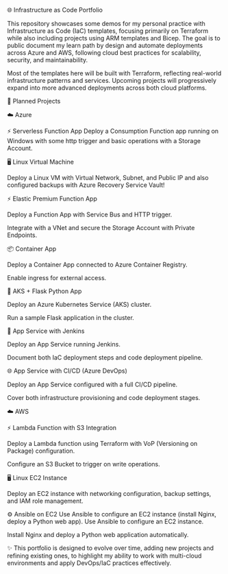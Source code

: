 🌐 Infrastructure as Code Portfolio

This repository showcases some demos for my personal practice with Infrastructure as Code (IaC) templates, focusing primarily on Terraform while also including projects using ARM templates and Bicep. The goal is to public document my learn path by design and automate deployments across Azure and AWS, following cloud best practices for scalability, security, and maintainability.

Most of the templates here will be built with Terraform, reflecting real-world infrastructure patterns and services. Upcoming projects will progressively expand into more advanced deployments across both cloud platforms.

📌 Planned Projects

☁️ Azure

⚡ Serverless Function App
Deploy a Consumption Function app running on Windows with some http trigger and basic operations with a Storage Account.

🖥️ Linux Virtual Machine

Deploy a Linux VM with Virtual Network, Subnet, and Public IP and also configured backups with Azure Recovery Service Vault!  

⚡ Elastic Premium Function App

Deploy a Function App with Service Bus and HTTP trigger.

Integrate with a VNet and secure the Storage Account with Private Endpoints.

📦 Container App

Deploy a Container App connected to Azure Container Registry.

Enable ingress for external access.

🐍 AKS + Flask Python App

Deploy an Azure Kubernetes Service (AKS) cluster.

Run a sample Flask application in the cluster.

🔧 App Service with Jenkins

Deploy an App Service running Jenkins.

Document both IaC deployment steps and code deployment pipeline.

🌐 App Service with CI/CD (Azure DevOps)

Deploy an App Service configured with a full CI/CD pipeline.

Cover both infrastructure provisioning and code deployment stages.

☁️ AWS

⚡ Lambda Function with S3 Integration

Deploy a Lambda function using Terraform with VoP (Versioning on Package) configuration.

Configure an S3 Bucket to trigger on write operations.

🖥️ Linux EC2 Instance

Deploy an EC2 instance with networking configuration, backup settings, and IAM role management.

⚙️ Ansible on EC2
Use Ansible to configure an EC2 instance (install Nginx, deploy a Python web app).
Use Ansible to configure an EC2 instance.

Install Nginx and deploy a Python web application automatically.

✨ This portfolio is designed to evolve over time, adding new projects and refining existing ones, to highlight my ability to work with multi-cloud environments and apply DevOps/IaC practices effectively.
